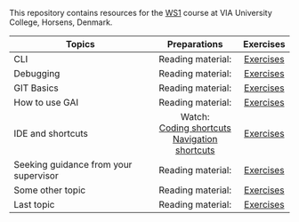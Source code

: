 This repository contains resources for the [WS1](https://en.via.dk/link-tba) course at VIA University College, Horsens, Denmark.

| Topics                                |   Preparations    |         Exercises          |
| ------------------------------------- | :---------------: | :------------------------: |
| CLI                                   | Reading material: | [Exercises](CLI/README.md) |
| Debugging                             | Reading material: | [Exercises](Debugging/README.md) |
| GIT Basics                            | Reading material: | [Exercises](CLI/README.md) |
| How to use GAI                        | Reading material: | [Exercises](CLI/README.md) |
| IDE and shortcuts                     | Watch: <br> [Coding shortcuts](https://www.youtube.com/watch?v=eimdQeNG-68) <br> [Navigation shortcuts](https://www.youtube.com/watch?v=bWivMas6Ilw) | [Exercises](CLI/README.md) |
| Seeking guidance from your supervisor | Reading material: | [Exercises](CLI/README.md) |
| Some other topic                      | Reading material: | [Exercises](CLI/README.md) |
| Last topic                            | Reading material: | [Exercises](CLI/README.md) |
